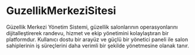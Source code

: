 # GuzellikMerkeziSitesi
Güzellik Merkezi Yönetim Sistemi, güzellik salonlarının operasyonlarını dijitalleştirerek randevu, hizmet ve ekip yönetimini kolaylaştıran bir platformdur. Kullanıcı dostu bir arayüz ve güçlü bir yönetici paneli ile salon sahiplerinin iş süreçlerini daha verimli bir şekilde yönetmesine olanak tanır.
